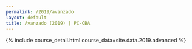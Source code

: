 ```yaml
---
permalink: /2019/avanzado
layout: default
title: Avanzado (2019) | PC-CBA
---
```


{% include course_detail.html course_data=site.data.2019.advanced %}
